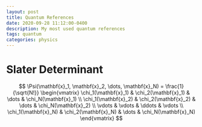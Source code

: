 ```yaml
---
layout: post
title: Quantum References
date: 2020-09-28 11:12:00-0400
description: My most used quantum references
tags: quantum
categories: physics
---
```


# Slater Determinant

$$
\Psi(\mathbf{x}_1, \mathbf{x}_2, \dots, \mathbf{x}_N) = \frac{1}{\sqrt{N!}} 
\begin{vmatrix} 
\chi_1(\mathbf{x}_1) & \chi_2(\mathbf{x}_1) & \dots & \chi_N(\mathbf{x}_1) \\ 
\chi_1(\mathbf{x}_2) & \chi_2(\mathbf{x}_2) & \dots & \chi_N(\mathbf{x}_2) \\ 
\vdots & \vdots & \ddots & \vdots \\ 
\chi_1(\mathbf{x}_N) & \chi_2(\mathbf{x}_N) & \dots & \chi_N(\mathbf{x}_N) 
\end{vmatrix}
$$